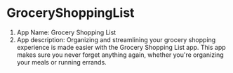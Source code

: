 # GroceryShoppingList
1) App Name: Grocery Shopping List
2) App description: Organizing and streamlining your grocery shopping experience is made easier with the Grocery Shopping List app. This app makes sure you never forget anything again, whether you're organizing your meals or running errands.
